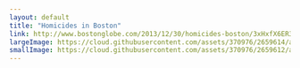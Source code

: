 ```yaml
---
layout: default
title: "Homicides in Boston"
link: http://www.bostonglobe.com/2013/12/30/homicides-boston/3xHxfX6ER3sLVhRksrcp4I/story.html
largeImage: https://cloud.githubusercontent.com/assets/370976/2659614/afdef9de-c016-11e3-9a56-be4d8ba84734.jpg
smallImage: https://cloud.githubusercontent.com/assets/370976/2659612/ac6f0c80-c016-11e3-872c-4fc61b1cc7dc.jpg
---
```


